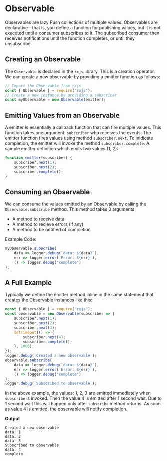 # Observable

Observables are lazy Push collections of multiple values. Observables are declarative—that is, you define a function for publishing values, but it is not executed until a consumer subscribes to it. The subscribed consumer then receives notifications until the function completes, or until they unsubscribe.

## Creating an Observable
The `Observable` is declared in the `rxjs` library. This is a creation operator. We can create a new observable by providing a emitter function as follows:
```javascript
// Import the Observable from rxjs
const { Observable } = require("rxjs");
// Create a new instance by providing a subscriber
const myObservable = new Observable(emitter);
```

## Emitting Values from an Observable
A emitter is essentially a callback function that can fire multiple values. This function takes one argument: `subscriber` who receives the events. The emitter function fires values using method `subscriber.next`. To inidicate completion, the emitter will invoke the method `subscriber.complete`. A sample emitter definition which emits two values (1, 2):
```javascript
function emitter(subscriber) {
    subscriber.next(1);
    subscriber.next(2);
    subscriber.complete();
}
```

## Consuming an Observable
We can consume the values emitted by an Observable by calling the `Observable.subscribe` method. This method takes 3 arguments:
* A method to receive data
* A method to recieve errors (if any)
* A method to be notified of completion

Example Code:
```javascript
myObservable.subscribe(
    data => logger.debug(`data: ${data}`),
    err => logger.error(`Error: ${err}`),
    () => logger.debug("complete")
);
```


## A Full Example
Typically we define the emitter method inline in the same statement that creates the Observable instances like this:

```javascript
const { Observable } = require("rxjs");
const observable = new Observable(subscriber => {
    subscriber.next(1);
    subscriber.next(2);
    subscriber.next(3);
    setTimeout(() => {
        subscriber.next(4);
        subscriber.complete();
    }, 1000);
});
logger.debug(`Created a new observable`);
observable.subscribe(
    data => logger.debug(`data: ${data}`),
    err => logger.error(`Error: ${err}`),
    () => logger.debug("complete")
);
logger.debug(`Subscribed to observable`);
```

In the above example, the values: 1, 2, 3 are emitted immediately when `subscribe` is invoked. Then the value 4 is emitted after 1 second wait. Due to 1 second wait this will happen only after `subscribe` method returns. As soon as value 4 is emitted, the observable will notify completion.

**Output**
```
Created a new observable
data: 1
data: 2
data: 3
Subscribed to observable
data: 4
complete
```